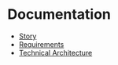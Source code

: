 # Documentation

* [Story](story/story.md)
* [Requirements](requirements/requirements.md)
* [Technical Architecture](technical_architecture/technical_architecture.md)
